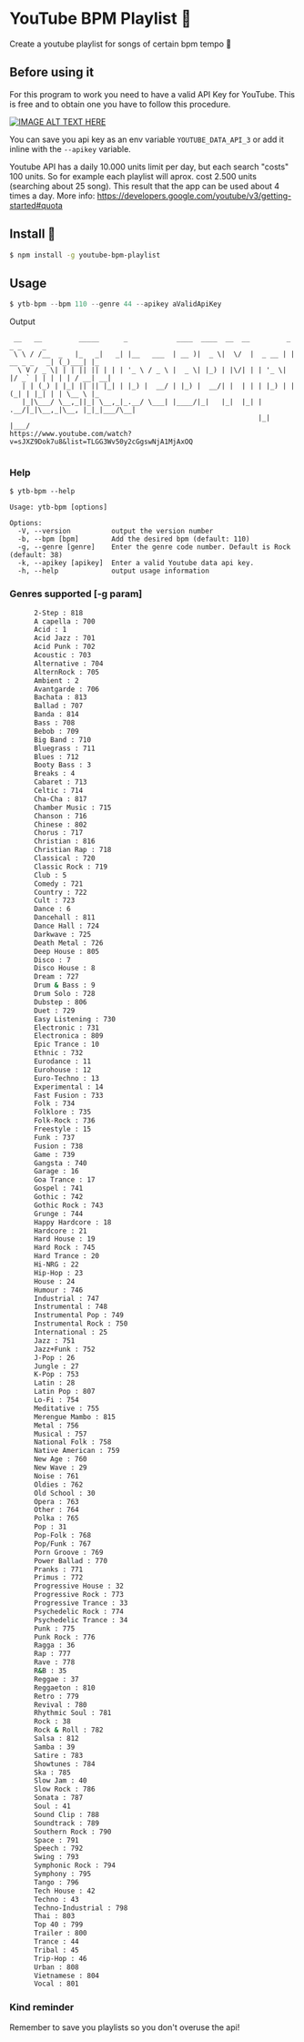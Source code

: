 # YouTube BPM Playlist :tea:

Create a youtube playlist for songs of certain bpm tempo :rocket:
## Before using it
For this program to work you need to have a valid API Key for YouTube.
This is free and to obtain one you have to follow this procedure.

[![IMAGE ALT TEXT HERE](https://img.youtube.com/vi/3jZ5vnv-LZc/0.jpg)](https://www.youtube.com/watch?v=3jZ5vnv-LZc)

You can save you api key as an env variable `YOUTUBE_DATA_API_3` or add it inline with the `--apikey` variable.

Youtube API has a daily 10.000 units limit per day, but each search "costs" 100 units.
So for example each playlist will aprox. cost 2.500 units (searching about 25 song). This result that the app can be used about 4 times a day.
More info: https://developers.google.com/youtube/v3/getting-started#quota

## Install :hammer:
```bash
$ npm install -g youtube-bpm-playlist
```

## Usage
```javascript
$ ytb-bpm --bpm 110 --genre 44 --apikey aValidApiKey
```
Output
```
 __   __         _____      _            ____  ____  __  __         _             _ _     _   
 \ \ / /__  _   |_   _|   _| |__   ___  | __ )|  _ \|  \/  |  _ __ | | __ _ _   _| (_)___| |_ 
  \ V / _ \| | | || || | | | '_ \ / _ \ |  _ \| |_) | |\/| | | '_ \| |/ _` | | | | | / __| __|
   | | (_) | |_| || || |_| | |_) |  __/ | |_) |  __/| |  | | | |_) | | (_| | |_| | | \__ \ |_ 
   |_|\___/ \__,_||_| \__,_|_.__/ \___| |____/|_|   |_|  |_| | .__/|_|\__,_|\__, |_|_|___/\__|
                                                             |_|            |___/             
https://www.youtube.com/watch?v=sJXZ9Dok7u8&list=TLGG3Wv50y2cGgswNjA1MjAxOQ


```

### Help

```
$ ytb-bpm --help

Usage: ytb-bpm [options]

Options:
  -V, --version          output the version number
  -b, --bpm [bpm]        Add the desired bpm (default: 110)
  -g, --genre [genre]    Enter the genre code number. Default is Rock (default: 38)
  -k, --apikey [apikey]  Enter a valid Youtube data api key.
  -h, --help             output usage information

```

### Genres supported [-g param]
```bash
      2-Step : 818
      A capella : 700
      Acid : 1
      Acid Jazz : 701
      Acid Punk : 702
      Acoustic : 703
      Alternative : 704
      AlternRock : 705
      Ambient : 2
      Avantgarde : 706
      Bachata : 813
      Ballad : 707
      Banda : 814
      Bass : 708
      Bebob : 709
      Big Band : 710
      Bluegrass : 711
      Blues : 712
      Booty Bass : 3
      Breaks : 4
      Cabaret : 713
      Celtic : 714
      Cha-Cha : 817
      Chamber Music : 715
      Chanson : 716
      Chinese : 802
      Chorus : 717
      Christian : 816
      Christian Rap : 718
      Classical : 720
      Classic Rock : 719
      Club : 5
      Comedy : 721
      Country : 722
      Cult : 723
      Dance : 6
      Dancehall : 811
      Dance Hall : 724
      Darkwave : 725
      Death Metal : 726
      Deep House : 805
      Disco : 7
      Disco House : 8
      Dream : 727
      Drum & Bass : 9
      Drum Solo : 728
      Dubstep : 806
      Duet : 729
      Easy Listening : 730
      Electronic : 731
      Electronica : 809
      Epic Trance : 10
      Ethnic : 732
      Eurodance : 11
      Eurohouse : 12
      Euro-Techno : 13
      Experimental : 14
      Fast Fusion : 733
      Folk : 734
      Folklore : 735
      Folk-Rock : 736
      Freestyle : 15
      Funk : 737
      Fusion : 738
      Game : 739
      Gangsta : 740
      Garage : 16
      Goa Trance : 17
      Gospel : 741
      Gothic : 742
      Gothic Rock : 743
      Grunge : 744
      Happy Hardcore : 18
      Hardcore : 21
      Hard House : 19
      Hard Rock : 745
      Hard Trance : 20
      Hi-NRG : 22
      Hip-Hop : 23
      House : 24
      Humour : 746
      Industrial : 747
      Instrumental : 748
      Instrumental Pop : 749
      Instrumental Rock : 750
      International : 25
      Jazz : 751
      Jazz+Funk : 752
      J-Pop : 26
      Jungle : 27
      K-Pop : 753
      Latin : 28
      Latin Pop : 807
      Lo-Fi : 754
      Meditative : 755
      Merengue Mambo : 815
      Metal : 756
      Musical : 757
      National Folk : 758
      Native American : 759
      New Age : 760
      New Wave : 29
      Noise : 761
      Oldies : 762
      Old School : 30
      Opera : 763
      Other : 764
      Polka : 765
      Pop : 31
      Pop-Folk : 768
      Pop/Funk : 767
      Porn Groove : 769
      Power Ballad : 770
      Pranks : 771
      Primus : 772
      Progressive House : 32
      Progressive Rock : 773
      Progressive Trance : 33
      Psychedelic Rock : 774
      Psychedelic Trance : 34
      Punk : 775
      Punk Rock : 776
      Ragga : 36
      Rap : 777
      Rave : 778
      R&B : 35
      Reggae : 37
      Reggaeton : 810
      Retro : 779
      Revival : 780
      Rhythmic Soul : 781
      Rock : 38
      Rock & Roll : 782
      Salsa : 812
      Samba : 39
      Satire : 783
      Showtunes : 784
      Ska : 785
      Slow Jam : 40
      Slow Rock : 786
      Sonata : 787
      Soul : 41
      Sound Clip : 788
      Soundtrack : 789
      Southern Rock : 790
      Space : 791
      Speech : 792
      Swing : 793
      Symphonic Rock : 794
      Symphony : 795
      Tango : 796
      Tech House : 42
      Techno : 43
      Techno-Industrial : 798
      Thai : 803
      Top 40 : 799
      Trailer : 800
      Trance : 44
      Tribal : 45
      Trip-Hop : 46
      Urban : 808
      Vietnamese : 804
      Vocal : 801
```

### Kind reminder

Remember to save you playlists so you don't overuse the api!
